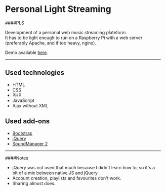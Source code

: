 Personal Light Streaming  
====================
####PLS  
  
Development of a personal web music streaming plateform.  
It has to be light enough to run on a Raspberry Pi with a web server (preferably Apache, and if too heavy, nginx).  

Demo available [here][demo].
  
 * * *  
  
Used technologies
-----------------------
 * HTML
 * CSS
 * PHP
 * JavaScript
 * Ajax without XML
  
  
Used add-ons
-----------------
 * [Bootstrap][bs]
 * [jQuery][jq]
 * [SoundManager 2][sm2]

***

####Notes

* jQuery was not used that much because I didn't learn how to, so it's a bit of a mix between native JS and jQuery
* Account creation, playlists and favourites don't work.
* Sharing almost does.

[bs]: http://getbootstrap.com/
[jq]: http://jquery.com/
[sm2]: http://www.schillmania.com/projects/soundmanager2/
[demo]: http://pls.qreon.ninja/